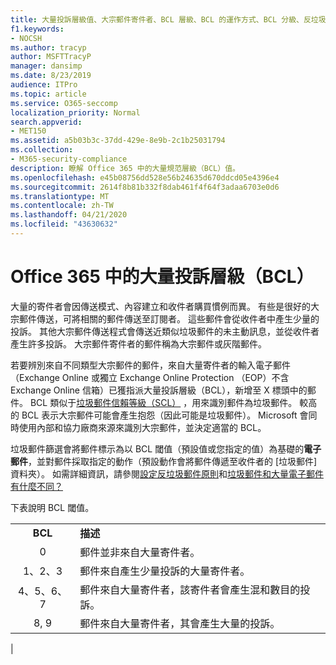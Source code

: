 ```yaml
---
title: 大量投訴層級值、大宗郵件寄件者、BCL 層級、BCL 的運作方式、BCL 分級、反垃圾郵件標頭、大宗郵件篩選、停止大宗郵件
f1.keywords:
- NOCSH
ms.author: tracyp
author: MSFTTracyP
manager: dansimp
ms.date: 8/23/2019
audience: ITPro
ms.topic: article
ms.service: O365-seccomp
localization_priority: Normal
search.appverid:
- MET150
ms.assetid: a5b03b3c-37dd-429e-8e9b-2c1b25031794
ms.collection:
- M365-security-compliance
description: 瞭解 Office 365 中的大量規范層級（BCL）值。
ms.openlocfilehash: e45b08756dd528e56b24635d670ddcd05e4396e4
ms.sourcegitcommit: 2614f8b81b332f8dab461f4f64f3adaa6703e0d6
ms.translationtype: MT
ms.contentlocale: zh-TW
ms.lasthandoff: 04/21/2020
ms.locfileid: "43630632"
---
```

# <a name="bulk-complaint-level-bcl-in-office-365"></a>Office 365 中的大量投訴層級（BCL）

大量的寄件者會因傳送模式、內容建立和收件者購買慣例而異。 有些是很好的大宗郵件傳送，可將相關的郵件傳送至訂閱者。 這些郵件會從收件者中產生少量的投訴。 其他大宗郵件傳送程式會傳送近類似垃圾郵件的未主動訊息，並從收件者產生許多投訴。 大宗郵件寄件者的郵件稱為大宗郵件或灰階郵件。

若要辨別來自不同類型大宗郵件的郵件，來自大量寄件者的輸入電子郵件（Exchange Online 或獨立 Exchange Online Protection （EOP）不含 Exchange Online 信箱）已獲指派大量投訴層級（BCL），新增至 X 標頭中的郵件。 BCL 類似于[垃圾郵件信賴等級（SCL）](spam-confidence-levels.md) ，用來識別郵件為垃圾郵件。 較高的 BCL 表示大宗郵件可能會產生抱怨（因此可能是垃圾郵件）。 Microsoft 會同時使用內部和協力廠商來源來識別大宗郵件，並決定適當的 BCL。

 垃圾郵件篩選會將郵件標示為以 BCL 閾值（預設值或您指定的值）為基礎的**電子郵件**，並對郵件採取指定的動作（預設動作會將郵件傳遞至收件者的 [垃圾郵件] 資料夾）。 如需詳細資訊，請參閱[設定反垃圾郵件原則](configure-your-spam-filter-policies.md)和[垃圾郵件和大量電子郵件有什麼不同？](what-s-the-difference-between-junk-email-and-bulk-email.md)

下表說明 BCL 閾值。

|||
|:---:|---|
|**BCL**|**描述**|
|0|郵件並非來自大量寄件者。|
|1、2、3|郵件來自產生少量投訴的大量寄件者。|
|4、5、6、7|郵件來自大量寄件者，該寄件者會產生混和數目的投訴。|
|8, 9|郵件來自大量寄件者，其會產生大量的投訴。|
|

